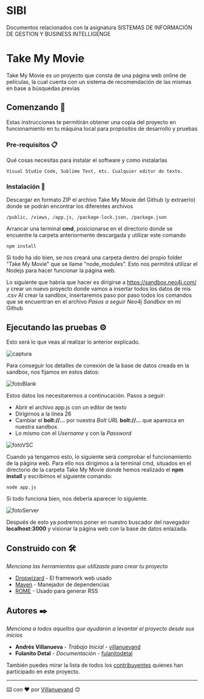 # SIBI
Documentos relacionados con la asignatura SISTEMAS DE INFORMACIÓN DE GESTION Y BUSINESS INTELLIGENGE
# Take My Movie

Take My Movie es un proyecto que consta de una página web online de películas, la cual cuenta con un sistema de recomendación de las mismas en base a búsquedas previas

## Comenzando 🚀

Estas instrucciones te permitirán obtener una copia del proyecto en funcionamiento en tu máquina local para propósitos de desarrollo y pruebas


### Pre-requisitos 📋

Qué cosas necesitas para instalar el software y como instalarlas

```
Visual Studio Code, Sublime Text, etc. Cualquier editor de texto.
```

### Instalación 🔧

Descargar en formato ZIP el archivo Take My Movie del Github (y extraerlo) donde se podrán encontrar los diferentes archivos

```
/public, /views, /app.js, /package-lock.json, /package.json
```

Arrancar una terminal **cmd**, posicionarse en el directorio donde se encuentre la carpeta anteriormente descargada y utilizar este comando

```
npm install
```

Si todo ha ido bien, se nos creará una carpeta dentro del propio folder "Take My Movie" que se llame "node_modules".
Esto nos permitirá utilizar el Nodejs para hacer funcionar la página web.

Lo siguiente que habría que hacer es dirigirse a https://sandbox.neo4j.com/ y crear un nuevo proyecto donde vamos a insertar todos los datos de mis .csv
Al crear la sandbox, insertaremos paso por paso todos los comandos que se encuentran en el archivo *Pasos a seguir Neo4j Sandbox* en mi Github

## Ejecutando las pruebas ⚙️

Esto será lo que veas al realizar lo anterior explicado.


![captura](imágenesReadme/captura.PNG)

Para conseguir los detalles de conexión de la base de datos creada en la sandbox, nos fijamos en estos datos:


![fotoBlank](imágenesReadme/fotoBlank.PNG)


Estos datos los necesitaremos a continucación. Pasos a seguir:
* Abrir el archivo app.js con un editor de texto
* Dirigirnos a la línea 26
* Cambiar el **bolt://...** por nuestra _Bolt URL_ **bolt://...** que aparezca en nuestra sandbox.
* Lo mismo con el _Username_ y con la _Password_

![fotoVSC](imágenesReadme/fotoVSC.PNG)

Cuando ya tengamos esto, lo siguiente será comprobar el funcionamiento de la página web. Para ello nos dirigimos a la terminal cmd, situados en el directorio de la carpeta Take My Movie donde hemos realizado el **npm install** y escribimos el siguiente comando:
```
node app.js
```
Si todo funciona bien, nos debería aparecer lo siguiente.

![fotoServer](imágenesReadme/fotoServer.PNG)

Después de esto ya podremos poner en nuestro buscador del navegador **localhost:3000** y visionar la página web con la base de datos enlazada.

## Construido con 🛠️

_Menciona las herramientas que utilizaste para crear tu proyecto_

* [Dropwizard](http://www.dropwizard.io/1.0.2/docs/) - El framework web usado
* [Maven](https://maven.apache.org/) - Manejador de dependencias
* [ROME](https://rometools.github.io/rome/) - Usado para generar RSS

## Autores ✒️

_Menciona a todos aquellos que ayudaron a levantar el proyecto desde sus inicios_

* **Andrés Villanueva** - *Trabajo Inicial* - [villanuevand](https://github.com/villanuevand)
* **Fulanito Detal** - *Documentación* - [fulanitodetal](#fulanito-de-tal)

También puedes mirar la lista de todos los [contribuyentes](https://github.com/your/project/contributors) quíenes han participado en este proyecto. 



---
⌨️ con ❤️ por [Villanuevand](https://github.com/Villanuevand) 😊
